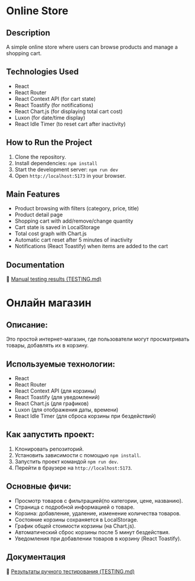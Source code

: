 # Online Store

## Description
A simple online store where users can browse products and manage a shopping cart.

## Technologies Used
- React
- React Router
- React Context API (for cart state)
- React Toastify (for notifications)
- React Chart.js (for displaying total cart cost)
- Luxon (for date/time display)
- React Idle Timer (to reset cart after inactivity)

## How to Run the Project
1. Clone the repository.
2. Install dependencies: `npm install`
3. Start the development server: `npm run dev`
4. Open `http://localhost:5173` in your browser.

## Main Features
- Product browsing with filters (category, price, title)
- Product detail page
- Shopping cart with add/remove/change quantity
- Cart state is saved in LocalStorage
- Total cost graph with Chart.js
- Automatic cart reset after 5 minutes of inactivity
- Notifications (React Toastify) when items are added to the cart

## Documentation

📄 [Manual testing results (TESTING.md)](./TESTING.md)


# Онлайн магазин

## Описание:
Это простой интернет-магазин, где пользователи могут просматривать товары, добавлять их в корзину.

## Используемые технологии:
- React
- React Router
- React Context API (для корзины)
- React Toastify (для уведомлений)
- React Chart.js (для графиков)
- Luxon (для отображения даты, времени)
- React Idle Timer (для сброса корзины при бездействий)

## Как запустить проект:
1. Клонировать репозиторий.
2. Установить зависимости с помощью `npm install`.
3. Запустить проект командой `npm run dev`.
4. Перейти в браузере на `http://localhost:5173`.

## Основные фичи:
- Просмотр товаров с фильтрацией(по категории, цене, названию).
- Страница с подробной информацией о товаре.
- Корзина: добавление, удаление, изменение количества товаров.
- Состояние корзины сохраняется в LocalStorage.
- График общей стоимости корзины (на Chart.js).
- Автоматический сброс корзины после 5 минут бездействия.
- Уведомления при добавлении товаров в корзину (React Toastify).

## Документация

📄 [Результаты ручного тестирования (TESTING.md)](./TESTING.md)